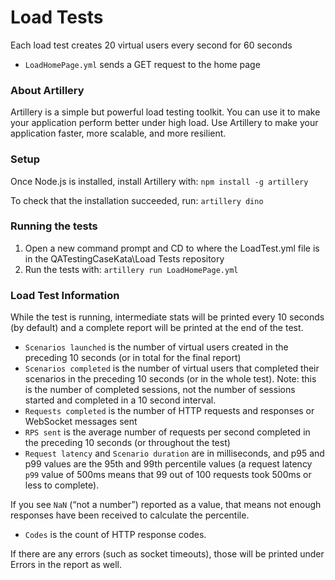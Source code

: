 # Load Tests

Each load test creates 20 virtual users every second for 60 seconds

* `LoadHomePage.yml` sends a GET request to the home page


### About Artillery

Artillery is a simple but powerful load testing toolkit. You can use it to make your application perform better under high load. Use Artillery to make your application faster, more scalable, and more resilient.


### Setup

Once Node.js is installed, install Artillery with: `npm install -g artillery`

To check that the installation succeeded, run: `artillery dino`


### Running the tests

1. Open a new command prompt and CD to where the LoadTest.yml file is in the QATestingCaseKata\Load Tests repository
2. Run the tests with: `artillery run LoadHomePage.yml`


### Load Test Information

While the test is running, intermediate stats will be printed every 10 seconds (by default) and a complete report will be printed at the end of the test.

* `Scenarios launched` is the number of virtual users created in the preceding 10 seconds (or in total for the final report)
* `Scenarios completed` is the number of virtual users that completed their scenarios in the preceding 10 seconds (or in the whole test). Note: this is the number of completed sessions, not the number of sessions started and completed in a 10 second interval.
* `Requests completed` is the number of HTTP requests and responses or WebSocket messages sent
* `RPS sent` is the average number of requests per second completed in the preceding 10 seconds (or throughout the test)
* `Request latency` and `Scenario duration` are in milliseconds, and p95 and p99 values are the 95th and 99th percentile values (a request latency `p99` value of 500ms means that 99 out of 100 requests took 500ms or less to complete).

If you see `NaN` (“not a number”) reported as a value, that means not enough responses have been received to calculate the percentile.
* `Codes` is the count of HTTP response codes.

If there are any errors (such as socket timeouts), those will be printed under Errors in the report as well.
